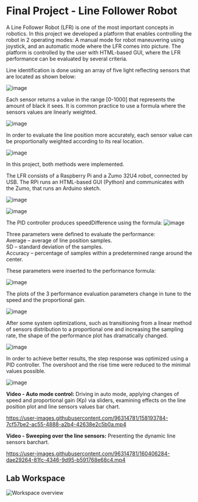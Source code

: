 # Final Project - Line Follower Robot

A Line Follower Robot (LFR) is one of the most important concepts in robotics. 
In this project we developed a platform that enables controlling the robot in 2 operating modes: A manual mode for robot maneuvering using joystick, and an automatic mode where the LFR comes into picture. The platform is controlled by the user with HTML-based GUI, where the LFR performance can be evaluated by several criteria.

Line identification is done using an array of five light reflecting sensors that are located as shown below:

![image](https://user-images.githubusercontent.com/96314781/178270556-41afa49d-075d-4b55-a442-c2c425a97d97.png)
  
Each sensor returns a value in the range [0-1000] that represents the amount of black it sees. It is common practice to use a formula where the sensors values are linearly weighted.

![image](https://user-images.githubusercontent.com/96314781/165382113-eb04646c-03de-488d-b368-f5290714e6a7.png)

In order to evaluate the line position more accurately, each sensor value can be proportionally weighted according to its real location.

![image](https://user-images.githubusercontent.com/96314781/178271249-0aba89a6-9114-4158-bb03-f52beeb7de7f.png)

In this project, both methods were implemented.

The LFR consists of a Raspberry Pi and a Zumo 32U4 robot, connected by USB. The RPi runs an HTML-based GUI (Python) and communicates with the Zumo, that runs an Arduino sketch.

![image](https://user-images.githubusercontent.com/96314781/165382476-bd4f95f7-8f84-486c-bedd-a3c2f326244d.png)

![image](https://user-images.githubusercontent.com/96314781/165382549-6e67362b-b6bc-4c03-8180-78c1348d3159.png)

The PID controller produces speedDifference using the formula:
![image](https://user-images.githubusercontent.com/96314781/178268828-01d894d0-3389-4277-adbf-2c49f6d4e584.png)

Three parameters were defined to evaluate the performance:  
Average – average of line position samples.  
SD – standard deviation of the samples.  
Accuracy – percentage of samples within a predetermined range around the center.  
  
These parameters were inserted to the performance formula:

![image](https://user-images.githubusercontent.com/96314781/165382657-537e83aa-18e6-428d-a89c-e5482a121b5d.png)

The plots of the 3 performance evaluation parameters change in tune to the speed and the proportional gain.

![image](https://user-images.githubusercontent.com/96314781/165382839-d32fcb27-a898-460a-b02a-a2dd094bb425.png)

After some system optimizations, such as transitioning from a linear method of sensors distribution to a proportional one and increasing the sampling rate, the shape of the performance plot has dramatically changed.

![image](https://user-images.githubusercontent.com/96314781/165382954-cf26dee9-d286-42b6-87c1-ed137954514a.png)

In order to achieve better results, the step response was optimized using a PID controller. The overshoot and the rise time were reduced to the minimal values possible.

![image](https://user-images.githubusercontent.com/96314781/165383181-f3f8d490-8636-43dc-9579-edfe890f77ca.png)

**Video - Auto mode control:** Driving in auto mode, applying changes of speed and proportional gain (Kp) via sliders, examining effects on the line position plot and line sensors values bar chart.

https://user-images.githubusercontent.com/96314781/158193784-7cf57be2-ac55-4888-a2b4-42638e2c5b0a.mp4

**Video - Sweeping over the line sensors:** Presenting the dynamic line sensors barchart.

https://user-images.githubusercontent.com/96314781/160406284-dae29264-81fc-4346-9d95-b591768e68c4.mp4

## Lab Workspace

![Workspace overview](https://user-images.githubusercontent.com/96314781/150839941-7c10bb56-df51-4970-9f03-8f37131ef499.jpg)
